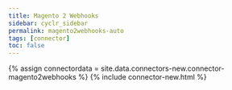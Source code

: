 ```yaml
---
title: Magento 2 Webhooks
sidebar: cyclr_sidebar
permalink: magento2webhooks-auto
tags: [connector]
toc: false
---
```

{% assign connectordata = site.data.connectors-new.connector-magento2webhooks %}
{% include connector-new.html %}	